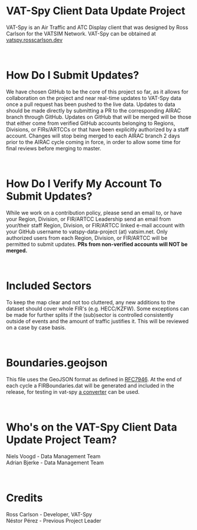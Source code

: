 # VAT-Spy Client Data Update Project

VAT-Spy is an Air Traffic and ATC Display client that was designed by Ross Carlson for the VATSIM Network. VAT-Spy can be obtained at [vatspy.rosscarlson.dev](https://vatspy.rosscarlson.dev/)

<br>

# How Do I Submit Updates?

We have chosen GitHub to be the core of this project so far, as it allows for collaboration on the project and near real-time updates to VAT-Spy data once a pull request has been pushed to the live data. Updates to data should be made directly by submitting a PR to the corresponding AIRAC branch through GitHub. Updates on GitHub that will be merged will be those that either come from verified GitHub accounts belonging to Regions, Divisions, or FIRs/ARTCCs or that have been explicitly authorized by a staff account. Changes will stop being merged to each AIRAC branch 2 days prior to the AIRAC cycle coming in force, in order to allow some time for final reviews before merging to master.

<br>

# How Do I Verify My Account To Submit Updates?

While we work on a contribution policy, please send an email to, or have your Region, Division, or FIR/ARTCC Leadership send an email from your/their staff Region, Division, or FIR/ARTCC linked e-mail account with your GitHub username to vatspy-data-project (at) vatsim.net. Only authorized users from each Region, Division, or FIR/ARTCC will be permitted to submit updates. **PRs from non-verified accounts will NOT be merged.**

<br>

# Included Sectors

To keep the map clear and not too cluttered, any new additions to the dataset should cover whole FIR's (e.g. HECC/KZFW). Some exceptions can be made for further splits if the (sub)sector is controlled consistently outside of events and the amount of traffic justifies it. This will be reviewed on a case by case basis. 

<br>

# Boundaries.geojson

This file uses the GeoJSON format as defined in [RFC7946](https://datatracker.ietf.org/doc/html/rfc7946). At the end of each cycle a FIRBoundaries.dat will be generated and included in the release, for testing in vat-spy [a converter](https://github.com/NelisV/vatspy-geojson/releases/tag/v0.2-alpha) can be used. 

<br>

# Who's on the VAT-Spy Client Data Update Project Team?

Niels Voogd - Data Management Team<br />
Adrian Bjerke - Data Management Team<br />

<br>

# Credits

Ross Carlson - Developer, VAT-Spy<br />
Néstor Pérez - Previous Project Leader<br />
